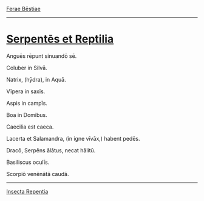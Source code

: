 [Ferae Bēstiae](./030-ferae-bestiae.md)

---

# [Serpentēs et Reptilia](https://www.archive.org/stream/cu31924032499455#page/n76/mode/1up)

Anguēs rēpunt sinuandō sē.

Coluber in Silvā.

Natrix, (hȳdra), in Aquā.

Vīpera in saxīs.

Aspis in campīs.

Boa in Domibus.

Caecilia est caeca.

Lacerta et Salamandra, (in igne vīvāx,) habent pedēs.

Dracō, Serpēns ālātus, necat hālitū.

Basiliscus oculīs.

Scorpiō venēnātā caudā.

---

[Insecta Repentia](./032-insecta-repentia.md)
